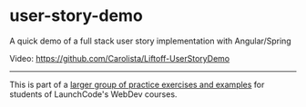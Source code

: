 # user-story-demo

A quick demo of a full stack user story implementation with Angular/Spring

Video: https://github.com/Carolista/Liftoff-UserStoryDemo

---

This is part of a [larger group of practice exercises and examples](https://carolista.github.io/student-resources/) for students of LaunchCode's WebDev courses.
